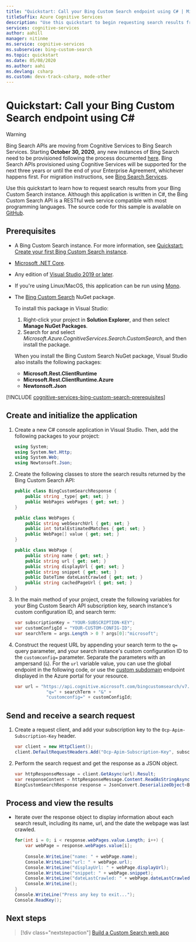 ```yaml
---
title: "Quickstart: Call your Bing Custom Search endpoint using C# | Microsoft Docs"
titleSuffix: Azure Cognitive Services
description: "Use this quickstart to begin requesting search results from your Bing Custom Search instance in C#. "
services: cognitive-services
author: aahill
manager: nitinme
ms.service: cognitive-services
ms.subservice: bing-custom-search
ms.topic: quickstart
ms.date: 05/08/2020
ms.author: aahi
ms.devlang: csharp
ms.custom: devx-track-csharp, mode-other
---
```


# Quickstart: Call your Bing Custom Search endpoint using C# 

> [!WARNING]
> Bing Search APIs are moving from Cognitive Services to Bing Search Services. Starting **October 30, 2020**, any new instances of Bing Search need to be provisioned following the process documented [here](/bing/search-apis/bing-web-search/create-bing-search-service-resource).
> Bing Search APIs provisioned using Cognitive Services will be supported for the next three years or until the end of your Enterprise Agreement, whichever happens first.
> For migration instructions, see [Bing Search Services](/bing/search-apis/bing-web-search/create-bing-search-service-resource).

Use this quickstart to learn how to request search results from your Bing Custom Search instance. Although this application is written in C#, the Bing Custom Search API is a RESTful web service compatible with most programming languages. The source code for this sample is available on [GitHub](https://github.com/Azure-Samples/cognitive-services-REST-api-samples/blob/master/dotnet/Search/BingCustomSearchv7.cs).

## Prerequisites

- A Bing Custom Search instance. For more information, see [Quickstart: Create your first Bing Custom Search instance](quick-start.md).
- [Microsoft .NET Core](https://dotnet.microsoft.com/download).
- Any edition of [Visual Studio 2019 or later](https://www.visualstudio.com/downloads/).
- If you're using Linux/MacOS, this application can be run using [Mono](https://www.mono-project.com/).
- The [Bing Custom Search](https://www.nuget.org/packages/Microsoft.Azure.CognitiveServices.Search.CustomSearch/2.0.0) NuGet package. 

   To install this package in Visual Studio: 
     1. Right-click your project in **Solution Explorer**, and then select **Manage NuGet Packages**. 
     2. Search for and select *Microsoft.Azure.CognitiveServices.Search.CustomSearch*, and then install the package.

   When you install the Bing Custom Search NuGet package, Visual Studio also installs the following packages:
     - **Microsoft.Rest.ClientRuntime**
     - **Microsoft.Rest.ClientRuntime.Azure**
     - **Newtonsoft.Json**


[!INCLUDE [cognitive-services-bing-custom-search-prerequisites](../../../includes/cognitive-services-bing-custom-search-signup-requirements.md)]

## Create and initialize the application

1. Create a new C# console application in Visual Studio. Then, add the following packages to your project:

    ```csharp
    using System;
    using System.Net.Http;
    using System.Web;
    using Newtonsoft.Json;
    ```

2. Create the following classes to store the search results returned by the Bing Custom Search API:

    ```csharp
    public class BingCustomSearchResponse {        
        public string _type{ get; set; }            
        public WebPages webPages { get; set; }
    }

    public class WebPages {
        public string webSearchUrl { get; set; }
        public int totalEstimatedMatches { get; set; }
        public WebPage[] value { get; set; }        
    }

    public class WebPage {
        public string name { get; set; }
        public string url { get; set; }
        public string displayUrl { get; set; }
        public string snippet { get; set; }
        public DateTime dateLastCrawled { get; set; }
        public string cachedPageUrl { get; set; }
    }
    ```

3. In the main method of your project, create the following variables for your Bing Custom Search API subscription key, search instance's custom configuration ID, and search term:

    ```csharp
    var subscriptionKey = "YOUR-SUBSCRIPTION-KEY";
    var customConfigId = "YOUR-CUSTOM-CONFIG-ID";
    var searchTerm = args.Length > 0 ? args[0]:"microsoft";
    ```

4. Construct the request URL by appending your search term to the `q=` query parameter, and your search instance's custom configuration ID to the `customconfig=` parameter. Separate the parameters with an ampersand (`&`). For the `url` variable value, you can use the global endpoint in the following code, or use the [custom subdomain](../../cognitive-services/cognitive-services-custom-subdomains.md) endpoint displayed in the Azure portal for your resource.

    ```csharp
    var url = "https://api.cognitive.microsoft.com/bingcustomsearch/v7.0/search?" +
                "q=" + searchTerm + "&" +
                "customconfig=" + customConfigId;
    ```

## Send and receive a search request 

1. Create a request client, and add your subscription key to the `Ocp-Apim-Subscription-Key` header.

    ```csharp
    var client = new HttpClient();
    client.DefaultRequestHeaders.Add("Ocp-Apim-Subscription-Key", subscriptionKey);
    ```

2. Perform the search request and get the response as a JSON object.

    ```csharp
    var httpResponseMessage = client.GetAsync(url).Result;
    var responseContent = httpResponseMessage.Content.ReadAsStringAsync().Result;
    BingCustomSearchResponse response = JsonConvert.DeserializeObject<BingCustomSearchResponse>(responseContent);
    ```
## Process and view the results

- Iterate over the response object to display information about each search result, including its name, url, and the date the webpage was last crawled.

    ```csharp
    for(int i = 0; i < response.webPages.value.Length; i++) {                
        var webPage = response.webPages.value[i];
        
        Console.WriteLine("name: " + webPage.name);
        Console.WriteLine("url: " + webPage.url);                
        Console.WriteLine("displayUrl: " + webPage.displayUrl);
        Console.WriteLine("snippet: " + webPage.snippet);
        Console.WriteLine("dateLastCrawled: " + webPage.dateLastCrawled);
        Console.WriteLine();
    }
    Console.WriteLine("Press any key to exit...");
    Console.ReadKey();
    ```

## Next steps

> [!div class="nextstepaction"]
> [Build a Custom Search web app](./tutorials/custom-search-web-page.md)
